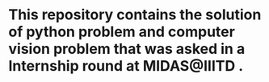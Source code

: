 # This repository contains the solution of python problem and computer vision problem that was asked in a Internship round at MIDAS@IIITD .
